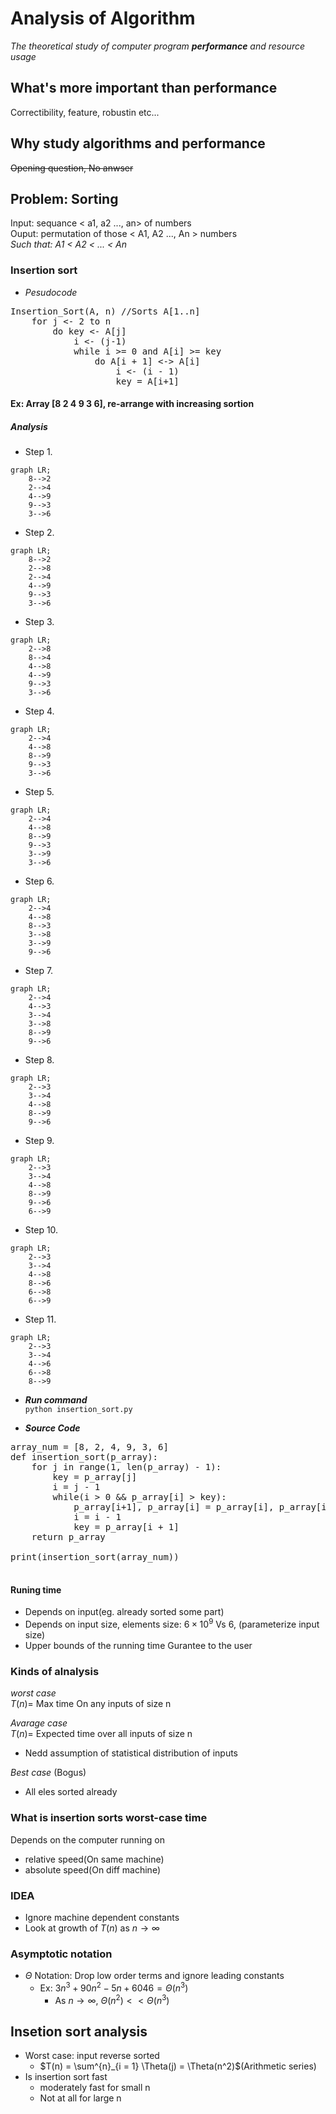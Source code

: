 # Analysis of Algorithm

*The theoretical study of computer program **performance** and resource usage*

## What's more important than performance

   Correctibility, feature, robustin etc...

## Why study algorithms and performance

   ~~Opening question, No anwser~~

## Problem: Sorting

Input: sequance < a1, a2 ..., an> of numbers  
Ouput: permutation of those < A1, A2 ..., An > numbers  
*Such that: A1 < A2 < ... < An*

### Insertion sort

- *Pesudocode*

<pre>
Insertion_Sort(A, n) //Sorts A[1..n]
    for j <- 2 to n
        do key <- A[j]
            i <- (j-1)
            while i >= 0 and A[i] >= key
                do A[i + 1] <-> A[i]
                    i <- (i - 1)
                    key = A[i+1]
</pre>

#### Ex: Array [8 2 4 9 3 6], re-arrange with increasing sortion

##### Analysis  

- Step 1.

```mermaid
graph LR;
    8-->2
    2-->4
    4-->9
    9-->3
    3-->6
```

- Step 2.

```mermaid
graph LR;
    8-->2
    2-->8
    2-->4
    4-->9
    9-->3
    3-->6
```

- Step 3.

```mermaid
graph LR;
    2-->8
    8-->4
    4-->8
    4-->9
    9-->3
    3-->6
```

- Step 4.

```mermaid
graph LR;
    2-->4
    4-->8
    8-->9
    9-->3
    3-->6
```

- Step 5.

```mermaid
graph LR;
    2-->4
    4-->8
    8-->9
    9-->3
    3-->9
    3-->6
```

- Step 6.

```mermaid
graph LR;
    2-->4
    4-->8
    8-->3
    3-->8
    3-->9
    9-->6
```

- Step 7.

```mermaid
graph LR;
    2-->4
    4-->3
    3-->4
    3-->8
    8-->9
    9-->6
```

- Step 8.

```mermaid
graph LR;
    2-->3
    3-->4
    4-->8
    8-->9
    9-->6
```

- Step 9.

```mermaid
graph LR;
    2-->3
    3-->4
    4-->8
    8-->9
    9-->6
    6-->9
```

- Step 10.

```mermaid
graph LR;
    2-->3
    3-->4
    4-->8
    8-->6
    6-->8
    6-->9
```

- Step 11.

```mermaid
graph LR;
    2-->3
    3-->4
    4-->6
    6-->8
    8-->9
```

- ***Run command***  
`python insertion_sort.py`

- ***Source Code***

<pre name="code" class="python3">
array_num = [8, 2, 4, 9, 3, 6]
def insertion_sort(p_array):
    for j in range(1, len(p_array) - 1):
        key = p_array[j]
        i = j - 1
        while(i > 0 && p_array[i] > key):
            p_array[i+1], p_array[i] = p_array[i], p_array[i+1]
            i = i - 1
            key = p_array[i + 1]
    return p_array

print(insertion_sort(array_num))
 </pre>

#### Runing time

- Depends on input(eg. already sorted some part)  
- Depends on input size, elements size:
$6\times10^9$ Vs  $6$, (parameterize input size)  
- Upper bounds of the running time
   Gurantee to the user

### Kinds of alnalysis

*worst case*  
$T(n) =$ Max time On any inputs of size n  

*Avarage case*  
$T(n) =$ Expected time over all inputs of size n  

- Nedd assumption of statistical distribution of inputs

*Best case* (Bogus)

- All eles sorted already

### What is insertion sorts worst-case time

Depends on the computer running on  

- relative speed(On same machine)  
- absolute speed(On diff machine)

### IDEA

- Ignore machine dependent constants
- Look at growth of $T(n)$ as $n\rightarrow \infty$

### Asymptotic notation

- $\Theta$ Notation: Drop low order terms and ignore leading constants  
  - Ex: $3n^3 + 90n^2 - 5n + 6046 = \Theta(n^3)$
    - As $n\rightarrow \infty$, $\Theta(n^2) << \Theta(n^3)$

## Insetion sort analysis

- Worst case: input reverse sorted
  - $T(n) = \sum^{n}_{i = 1} \Theta(j) = \Theta(n^2)$(Arithmetic series)
- Is insertion sort fast
  - moderately fast for small n
  - Not at all for large n